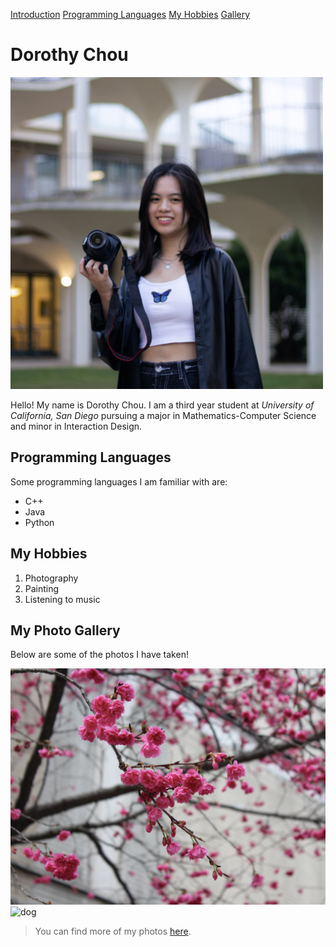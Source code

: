 [Introduction](https://github.com/dorothyychou/CSE110_LAB1/blob/main/index.md#dorothy-chou)
[Programming Languages](https://github.com/dorothyychou/CSE110_LAB1/blob/main/index.md#programming-languages-i-am-familiar-with)
[My Hobbies](https://github.com/dorothyychou/CSE110_LAB1/blob/main/index.md#my-hobbies)
[Gallery](https://github.com/dorothyychou/CSE110_LAB1/blob/main/index.md#my-photos)
# Dorothy Chou
![profile pic](./images/me.jpg)

Hello! My name is Dorothy Chou. I am a third year student at *University of California, San Diego* pursuing a major in Mathematics-Computer Science and minor in Interaction Design.

## Programming Languages
Some programming languages I am familiar with are:
- C++
- Java
- Python

## My Hobbies
1. Photography
2. Painting
3. Listening to music

## My Photo Gallery
Below are some of the photos I have taken!

![flowers](./images/flowers.jpg)
![dog](./images/dog.JPG)

> You can find more of my photos [here](https://drive.google.com/drive/folders/1tk9fyCEyBG6v6qxBOdTR9YR4Tp2Bj06-?usp=sharing).